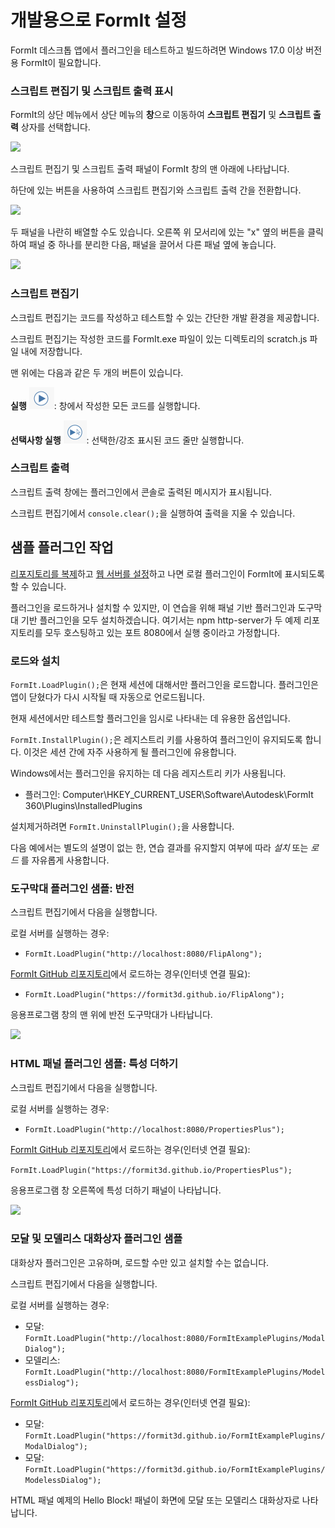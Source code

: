 # 개발용으로 FormIt 설정

FormIt 데스크톱 앱에서 플러그인을 테스트하고 빌드하려면 Windows 17.0 이상 버전용 FormIt이 필요합니다.

### **스크립트 편집기 및 스크립트 출력 표시**

FormIt의 상단 메뉴에서 상단 메뉴의 **창**으로 이동하여 **스크립트 편집기** 및 **스크립트 출력** 상자를 선택합니다.

![](https://formit3d.github.io/FormItExamplePlugins/docs/images/EnableDevelopmentWindows.PNG)

스크립트 편집기 및 스크립트 출력 패널이 FormIt 창의 맨 아래에 나타납니다.

하단에 있는 버튼을 사용하여 스크립트 편집기와 스크립트 출력 간을 전환합니다.

![](https://formit3d.github.io/FormItExamplePlugins/docs/images/ScriptEditorDefaultState.PNG)

두 패널을 나란히 배열할 수도 있습니다. 오른쪽 위 모서리에 있는 "x" 옆의 버튼을 클릭하여 패널 중 하나를 분리한 다음, 패널을 끌어서 다른 패널 옆에 놓습니다.

![](https://formit3d.github.io/FormItExamplePlugins/docs/images/ScriptEditor+ScriptOutputConfiguration.gif)

### **스크립트 편집기**

스크립트 편집기는 코드를 작성하고 테스트할 수 있는 간단한 개발 환경을 제공합니다.

스크립트 편집기는 작성한 코드를 FormIt.exe 파일이 있는 디렉토리의 scratch.js 파일 내에 저장합니다.

맨 위에는 다음과 같은 두 개의 버튼이 있습니다.

**실행** ![](<../../../.gitbook/assets/image (8).png>): 창에서 작성한 모든 코드를 실행합니다.

**선택사항 실행** ![](<../../../.gitbook/assets/image (52).png>): 선택한/강조 표시된 코드 줄만 실행합니다.

### **스크립트 출력**

스크립트 출력 창에는 플러그인에서 콘솔로 출력된 메시지가 표시됩니다.

스크립트 편집기에서 `console.clear();`을 실행하여 출력을 지울 수 있습니다.

## 샘플 플러그인 작업

[리포지토리를 복제](cloning-a-sample-plugin.md)하고 [웹 서버를 설정](hosting-a-plugin-on-a-local-server.md)하고 나면 로컬 플러그인이 FormIt에 표시되도록 할 수 있습니다.

플러그인을 로드하거나 설치할 수 있지만, 이 연습을 위해 패널 기반 플러그인과 도구막대 기반 플러그인을 모두 설치하겠습니다. 여기서는 npm http-server가 두 예제 리포지토리를 모두 호스팅하고 있는 포트 8080에서 실행 중이라고 가정합니다.

### **로드와 설치**

`FormIt.LoadPlugin();`은 현재 세션에 대해서만 플러그인을 로드합니다. 플러그인은 앱이 닫혔다가 다시 시작될 때 자동으로 언로드됩니다.

현재 세션에서만 테스트할 플러그인을 임시로 나타내는 데 유용한 옵션입니다.

`FormIt.InstallPlugin();`은 레지스트리 키를 사용하여 플러그인이 유지되도록 합니다. 이것은 세션 간에 자주 사용하게 될 플러그인에 유용합니다.

Windows에서는 플러그인을 유지하는 데 다음 레지스트리 키가 사용됩니다.

* 플러그인: Computer\HKEY\_CURRENT\_USER\Software\Autodesk\FormIt 360\Plugins\InstalledPlugins

설치제거하려면 `FormIt.UninstallPlugin();`을 사용합니다.

다음 예에서는 별도의 설명이 없는 한, 연습 결과를 유지할지 여부에 따라  _설치_ 또는 _로드_ 를 자유롭게 사용합니다.

### **도구막대 플러그인 샘플: 반전**

스크립트 편집기에서 다음을 실행합니다.

로컬 서버를 실행하는 경우:

* `FormIt.LoadPlugin("http://localhost:8080/FlipAlong");`

[FormIt GitHub 리포지토리](https://github.com/FormIt3D/)에서 로드하는 경우(인터넷 연결 필요):

* `FormIt.LoadPlugin("https://formit3d.github.io/FlipAlong");`

응용프로그램 창의 맨 위에 반전 도구막대가 나타납니다.

![](https://formit3d.github.io/FormItExamplePlugins/docs/images/FlipAlongToolbar.PNG)

### **HTML 패널 플러그인 샘플: 특성 더하기**

스크립트 편집기에서 다음을 실행합니다.

로컬 서버를 실행하는 경우:

* `FormIt.LoadPlugin("http://localhost:8080/PropertiesPlus");`

[FormIt GitHub 리포지토리](https://github.com/FormIt3D/)에서 로드하는 경우(인터넷 연결 필요):

`FormIt.LoadPlugin("https://formit3d.github.io/PropertiesPlus");`

응용프로그램 창 오른쪽에 특성 더하기 패널이 나타납니다.

![](https://formit3d.github.io/FormItExamplePlugins/docs/images/PropertiesPlusPanel.png)

### **모달 및 모델리스 대화상자 플러그인 샘플**

대화상자 플러그인은 고유하며, 로드할 수만 있고 설치할 수는 없습니다.

스크립트 편집기에서 다음을 실행합니다.

로컬 서버를 실행하는 경우:

* 모달: `FormIt.LoadPlugin("http://localhost:8080/FormItExamplePlugins/ModalDialog");`
* 모델리스: `FormIt.LoadPlugin("http://localhost:8080/FormItExamplePlugins/ModelessDialog");`

[FormIt GitHub 리포지토리](https://github.com/FormIt3D/)에서 로드하는 경우(인터넷 연결 필요):

* 모달: `FormIt.LoadPlugin("https://formit3d.github.io/FormItExamplePlugins/ModalDialog");`
* 모달: `FormIt.LoadPlugin("https://formit3d.github.io/FormItExamplePlugins/ModelessDialog");`

HTML 패널 예제의 Hello Block! 패널이 화면에 모달 또는 모델리스 대화상자로 나타납니다.
